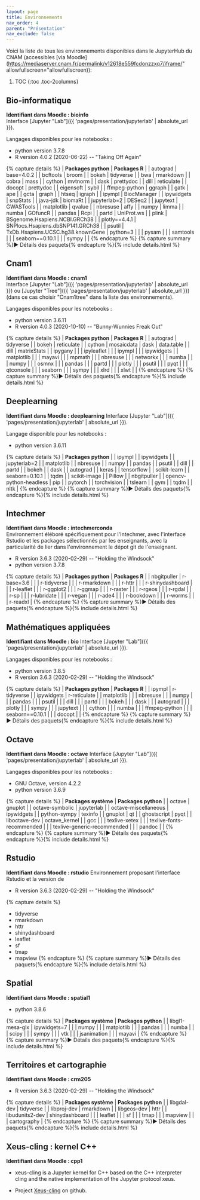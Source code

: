 ```yaml
---
layout: page
title: Environnements
nav_order: 4
parent: "Présentation"
nav_exclude: false
---
```


Voici la liste de tous les environnements disponibles dans le JupyterHub du CNAM (accessibles [via Moodle](https://mediaserver.cnam.fr/permalink/v12618e559fcdonzzxq7/iframe/" allowfullscreen="allowfullscreen)):

1. TOC
{:toc .toc-2columns}

## Bio-informatique
**Identifiant dans Moodle : bioinfo**  
Interface [Jupyter "Lab"]({{ 'pages/presentation/jupyterlab' | absolute_url }}).

Langages disponibles pour les notebooks :

- python version 3.7.8
- R version 4.0.2 (2020-06-22) -- "Taking Off Again"

{% capture details %}
| **Packages python** | **Packages R** |
| autograd | base=4.0.2 |
| bcftools | broom |
| bokeh | tidyverse |
| bwa | rmarkdown |
| cobra | mass |
| cython | mvtnorm |
| dask | prettydoc |
| dill | reticulate |
| docopt | prettydoc |
| eigensoft | sybil |
| ffmpeg-python | ggraph |
| gatk | ape |
| gcta | graph |
| htseq | igraph |
| ipympl | BiocManager |
| ipywidgets | snpStats |
| java-jdk | biomaRt |
| jupyterlab=2 | DESeq2 |
| jupytext | GWASTools |
| matplotlib | qvalue |
| nbresuse | affy |
| numpy | limma |
| numba | GOfuncR |
| pandas | Rcpi |
| partd | UniProt.ws |
| plink | BSgenome.Hsapiens.NCBI.GRCh38 |
| plotly==4.4.1 | SNPlocs.Hsapiens.dbSNP141.GRCh38 |
| psutil | TxDb.Hsapiens.UCSC.hg38.knownGene
| python=3 |  |
| pysam |  |
| samtools |  |
| seaborn==0.10.1 |  |
| sympy |  |
{% endcapture %}
{% capture summary %}&#x25BA; Détails des paquets{% endcapture %}{% include details.html %}

## Cnam1
**Identifiant dans Moodle : cnam1**  
Interface [Jupyter "Lab"]({{ 'pages/presentation/jupyterlab' | absolute_url }}) ou [Jupyter "Tree"]({{ 'pages/presentation/jupyterlab' | absolute_url }}) (dans ce cas choisir "Cnam1tree" dans la liste des environnements).

Langages disponibles pour les notebooks :

- python version 3.6.11
- R version 4.0.3 (2020-10-10) -- "Bunny-Wunnies Freak Out"

{% capture details %}
| **Packages python** | **Packages R** |
| autograd | tidyverse |
| bokeh | reticulate |
| cython | mosaicdata
| dask | data.table |
| dill | matrixStats |
| ipygany |  |
| ipyleaflet |  |
| ipympl |  |
| ipywidgets |
| matplotlib |  |
| mayavi |  |
| mpmath |  |
| nbresuse |  |
| networkx |  |
| numba |  |
| numpy |  |
| osmnx |  |
| pandas |  |
| partd |  |
| plotly |  |
| psutil |  |
| pyqt |  |
| qtconsole |  |
| seaborn |  |
| sympy |  |
| xlrd |  |
| xlwt |  |
{% endcapture %}
{% capture summary %}&#x25BA; Détails des paquets{% endcapture %}{% include details.html %}

## Deeplearning
**Identifiant dans Moodle : deeplearning** 
Interface [Jupyter "Lab"]({{ 'pages/presentation/jupyterlab' | absolute_url }}).

Langage disponible pour les notebooks :

- python version 3.6.11

{% capture details %}
| **Packages python** |
| ipympl |
| ipywidgets |
| jupyterlab=2 |
| matplotlib |
| nbresuse |
| numpy |
| pandas |
| psutil |
| dill |
| partd |
| bokeh |
| dask |
| autograd |
| keras |
| tensorflow |
| scikit-learn |
| seaborn=0.10.1 |
| tqdm |
| scikit-image |
| Pillow |
| nbgitpuller |
| opencv-python-headless
| pip |
| pytorch |
| torchvision |
| tslearn |
| gym |
| tqdm |
| nltk |
{% endcapture %}
{% capture summary %}&#x25BA; Détails des paquets{% endcapture %}{% include details.html %}

## Intechmer
**Identifiant dans Moodle : intechmerconda**  
Environnement éléboré spécifiquement pour l'Intechmer, avec l'interface Rstudio et les packages sélectionnés par les enseignants, avec la particularité de lier dans l'environnement le dépot git de l'enseignant.

- R version 3.6.3 (2020-02-29) -- "Holding the Windsock"
- python version 3.7.8

{% capture details %}
| **Packages python** | **Packages R** |
| nbgitpuller | r-base=3.6 |
|  | r-tidyverse |
|  | r-rmarkdown |
|  | r-httr |
|  | r-shinydashboard |
|  | r-leaflet |
|  | r-ggplot2 |
|  | r-ggmap |
|  | r-raster |
|  | r-rgeos |
|  | r-rgdal |
|  | r-sp |
|  | r-lubridate |
|  | r-vegan |
|  | r-ade4 |
|  | r-bookdown |
|  | r-worms |
|  | r-readxl |
{% endcapture %}
{% capture summary %}&#x25BA; Détails des paquets{% endcapture %}{% include details.html %}

## Mathématiques appliquées
**Identifiant dans Moodle : bio** 
Interface [Jupyter "Lab"]({{ 'pages/presentation/jupyterlab' | absolute_url }}).

Langages disponibles pour les notebooks :

- python version 3.8.5
- R version 3.6.3 (2020-02-29) -- "Holding the Windsock"

{% capture details %}
| **Packages python** | **Packages R** |
| ipympl | r-tidyverse |
| ipywidgets | r-reticulate |
| matplotlib |  |
| nbresuse |  |
| numpy |  |
| pandas |  |
| psutil |  |
| dill |  |
| partd |  |
| bokeh |  |
| dask |  |
| autograd |  |
| plotly |  |
| sympy |  |
| jupytext |  |
| cython |  |
| numba |  |
| ffmpeg-python |  |
| seaborn==0.10.1 |  |
| docopt |  |
{% endcapture %}
{% capture summary %}&#x25BA; Détails des paquets{% endcapture %}{% include details.html %}

## Octave
**Identifiant dans Moodle : octave** 
Interface [Jupyter "Lab"]({{ 'pages/presentation/jupyterlab' | absolute_url }}).

Langages disponibles pour les notebooks :

- GNU Octave, version 4.2.2
- python version 3.6.9

{% capture details %}
| **Packages système** | **Packages python** |
| octave | gnuplot |
| octave-symbolic | jupyterlab |
| octave-miscellaneous | ipywidgets |
| python-sympy | texinfo |
| gnuplot | qt |
| ghostscript | pyqt |
| liboctave-dev | octave_kernel |
| gcc |  |
| texlive-xetex | |
| texlive-fonts-recommended |  |
| texlive-generic-recommended |  |
| pandoc |  |
{% endcapture %}
{% capture summary %}&#x25BA; Détails des paquets{% endcapture %}{% include details.html %}

## Rstudio
**Identifiant dans Moodle : rstudio** 
Environnement proposant l'interface Rstudio et la version de

- R version 3.6.3 (2020-02-29) -- "Holding the Windsock"

{% capture details %}
* tidyverse
* rmarkdown
* httr
* shinydashboard
* leaflet
* sf
* tmap
* mapview
{% endcapture %}
{% capture summary %}&#x25BA; Détails des paquets{% endcapture %}{% include details.html %}

## Spatial
**Identifiant dans Moodle : spatial1** 
- python 3.8.6

{% capture details %}
| **Packages système** | **Packages python** |
| libgl1-mesa-glx | ipywidgets=7 |
|  | numpy |
|  | matplotlib |
|  | pandas |
|  | numba |
|  | scipy |
|  | sympy |
|  | vtk |
|  | jsanimation |
|  | mayavi |
{% endcapture %}
{% capture summary %}&#x25BA; Détails des paquets{% endcapture %}{% include details.html %}

## Territoires et cartographie
**Identifiant dans Moodle : crm205** 
- R version 3.6.3 (2020-02-29) -- "Holding the Windsock"

{% capture details %}
| **Packages système** | **Packages python** |
| libgdal-dev | tidyverse |
| libproj-dev | rmarkdown |
| libgeos-dev | httr |
| libudunits2-dev | shinydashboard |
|  | leaflet |
|  | sf |
|  | tmap |
|  | mapview |
|  | cartography |
{% endcapture %}
{% capture summary %}&#x25BA; Détails des paquets{% endcapture %}{% include details.html %}


## Xeus-cling : kernel C++
**Identifiant dans Moodle : cpp1** 
- xeus-cling is a Jupyter kernel for C++ based on the C++ interpreter cling and the native implementation of the Jupyter protocol xeus. 

- Project [Xeus-cling](https://github.com/jupyter-xeus/xeus-cling) on github.
